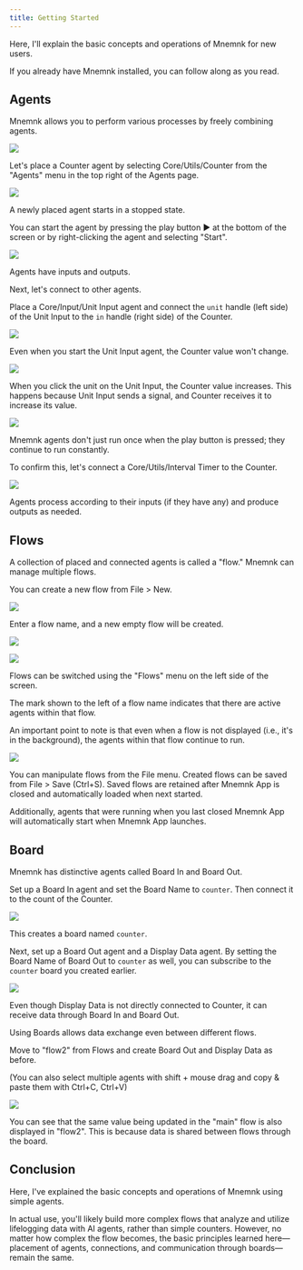 ```yaml
---
title: Getting Started
---
```

Here, I'll explain the basic concepts and operations of Mnemnk for new users.

If you already have Mnemnk installed, you can follow along as you read.

## Agents

Mnemnk allows you to perform various processes by freely combining agents.

![](/images/guide/getting-started/initial-agent-page.png)

Let's place a Counter agent by selecting Core/Utils/Counter from the "Agents" menu in the top right of the Agents page.

![](/images/guide/getting-started/first-agent.png)

A newly placed agent starts in a stopped state.

You can start the agent by pressing the play button ▶ at the bottom of the screen or by right-clicking the agent and selecting "Start".

![](/images/guide/getting-started/start-agent.png)

Agents have inputs and outputs.

Next, let's connect to other agents.

Place a Core/Input/Unit Input agent and connect the `unit` handle (left side) of the Unit Input to the `in` handle (right side) of the Counter.

![](/images/guide/getting-started/connect-agents.png)

Even when you start the Unit Input agent, the Counter value won't change.

![](/images/guide/getting-started/start-input.png)

When you click the unit on the Unit Input, the Counter value increases.
This happens because Unit Input sends a signal, and Counter receives it to increase its value.

![](/images/guide/getting-started/click-input.png)

Mnemnk agents don't just run once when the play button is pressed; they continue to run constantly.

To confirm this, let's connect a Core/Utils/Interval Timer to the Counter.

![](/images/guide/getting-started/interval-timer.png)

Agents process according to their inputs (if they have any) and produce outputs as needed.

## Flows

A collection of placed and connected agents is called a "flow."
Mnemnk can manage multiple flows.

You can create a new flow from File > New.

![](/images/guide/getting-started/new-flow.png)

Enter a flow name, and a new empty flow will be created.

![](/images/guide/getting-started/new-flow-dialog.png)

![](/images/guide/getting-started/flow2.png)

Flows can be switched using the "Flows" menu on the left side of the screen.

The <span class="flex-none inline-block w-2 h-2 bg-green-500 rounded-full" title="active"></span> mark shown to the left of a flow name indicates that there are active agents within that flow.

An important point to note is that even when a flow is not displayed (i.e., it's in the background), the agents within that flow continue to run.

![](/images/guide/getting-started/background-flow.png)

You can manipulate flows from the File menu.
Created flows can be saved from File > Save (Ctrl+S).
Saved flows are retained after Mnemnk App is closed and automatically loaded when next started.

Additionally, agents that were running when you last closed Mnemnk App will automatically start when Mnemnk App launches.

## Board

Mnemnk has distinctive agents called Board In and Board Out.

Set up a Board In agent and set the Board Name to `counter`.
Then connect it to the count of the Counter.

![](/images/guide/getting-started/board-in.png)

This creates a board named `counter`.

Next, set up a Board Out agent and a Display Data agent.
By setting the Board Name of Board Out to `counter` as well, you can subscribe to the `counter` board you created earlier.

![](/images/guide/getting-started/board-out.png)

Even though Display Data is not directly connected to Counter, it can receive data through Board In and Board Out.

Using Boards allows data exchange even between different flows.

Move to "flow2" from Flows and create Board Out and Display Data as before.

(You can also select multiple agents with shift + mouse drag and copy & paste them with Ctrl+C, Ctrl+V)

![](/images/guide/getting-started/board-out-another-flow.png)

You can see that the same value being updated in the "main" flow is also displayed in "flow2".
This is because data is shared between flows through the board.

## Conclusion

Here, I've explained the basic concepts and operations of Mnemnk using simple agents.

In actual use, you'll likely build more complex flows that analyze and utilize lifelogging data with AI agents, rather than simple counters. However, no matter how complex the flow becomes, the basic principles learned here—placement of agents, connections, and communication through boards—remain the same.
